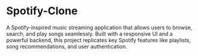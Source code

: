 # Spotify-Clone
A Spotify-inspired music streaming application that allows users to browse, search, and play songs seamlessly. Built with a responsive UI and a powerful backend, this project replicates key Spotify features like playlists, song recommendations, and user authentication.

